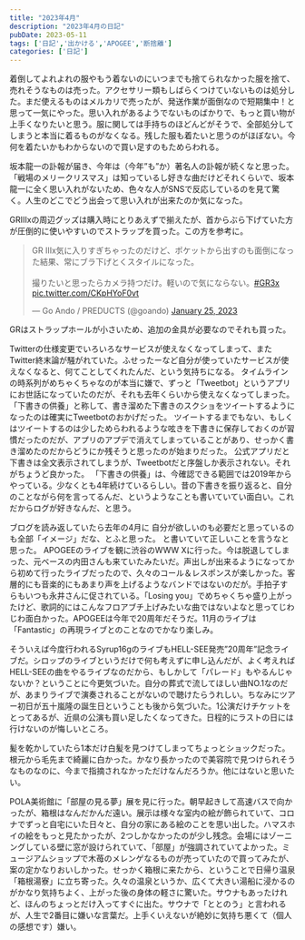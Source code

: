```yaml
---
title: "2023年4月"
description: "2023年4月の日記"
pubDate: 2023-05-11
tags: ['日記','出かける','APOGEE','断捨離']
categories: ['日記']
---
```


着倒してよれよれの服やもう着ないのにいつまでも捨てられなかった服を捨て、売れそうなものは売った。アクセサリー類もしばらくつけていないものは処分した。まだ使えるものはメルカリで売ったが、発送作業が面倒なので短期集中！と思って一気にやった。思い入れがあるようでないものばかりで、もっと買い物が上手くなりたいと思う。服に関しては手持ちのほどんどがそうで、全部処分してしまうと本当に着るものがなくなる。残した服も着たいと思うのがほぼない。今何を着たいかもわからないので買い足すのもためらわれる。

坂本龍一の訃報が届き、今年は（今年”も”か）著名人の訃報が続くなと思った。「戦場のメリークリスマス」は知っているし好きな曲だけどそれくらいで、坂本龍一に全く思い入れがないため、色々な人がSNSで反応しているのを見て驚く。人生のどこでどう出会って思い入れが出来たのか気になった。

GRⅢxの周辺グッズは購入時にとりあえずで揃えたが、首からぶら下げていた方が圧倒的に使いやすいのでストラップを買った。この方を参考に。

<blockquote class="twitter-tweet"><p lang="ja" dir="ltr">GR IIIx気に入りすぎちゃったのだけど、ポケットから出すのも面倒になった結果、常にブラ下げとくスタイルになった。<br><br>撮りたいと思ったらカメラ持つだけ。軽いので気にならない。<a href="https://twitter.com/hashtag/GR3x?src=hash&amp;ref_src=twsrc%5Etfw">#GR3x</a> <a href="https://t.co/CKpHYoF0vt">pic.twitter.com/CKpHYoF0vt</a></p>&mdash; Go Ando / PREDUCTS (@goando) <a href="https://twitter.com/goando/status/1618081376330481664?ref_src=twsrc%5Etfw">January 25, 2023</a></blockquote> <script async src="https://platform.twitter.com/widgets.js" charset="utf-8"></script>

GRはストラップホールが小さいため、追加の金具が必要なのでそれも買った。 

Twitterの仕様変更でいろいろなサービスが使えなくなってしまって、またTwitter終末論が騒がれていた。ふせったーなど自分が使っていたサービスが使えなくなると、何てことしてくれたんだ、という気持ちになる。 タイムラインの時系列がめちゃくちゃなのが本当に嫌で、ずっと「Tweetbot」というアプリにお世話になっていたのだが、それも去年くらいから使えなくなってしまった。「下書きの供養」と称して、書き溜めた下書きのスクショをツイートするようになったのは確実にTweetbotのおかげだった。 ツイートするまでもない、もしくはツイートするのは少しためらわれるような呟きを下書きに保存しておくのが習慣だったのだが、アプリのアプデで消えてしまっていることがあり、せっかく書き溜めたのだからどうにか残そうと思ったのが始まりだった。 公式アプリだと下書きは全文表示されてしまうが、Tweetbotだと序盤しか表示されない。それがちょうど良かった。
「下書きの供養」は、今確認できる範囲では2019年からやっている。少なくとも4年続けているらしい。昔の下書きを振り返ると、自分のことながら何を言ってるんだ、というようなことも書いていてい面白い。これだからログが好きなんだ、と思う。

ブログを読み返していたら去年の4月に 自分が欲しいのも必要だと思っているのも全部「イメージ」だな、とふと思った。 と書いていて正しいことを言うなと思った。  APOGEEのライブを観に渋谷のWWW Xに行った。今は脱退してしまった、元ベースの内田さんも来ていたみたいだ。声出しが出来るようになってから初めて行ったライブだったので、久々のコール＆レスポンスが楽しかった。客層的にも音楽的にもあまり声を上げるようなバンドではないのだが。手拍子すらもいつも永井さんに促されている。「Losing you」でめちゃくちゃ盛り上がったけど、歌詞的にはこんなフロアブチ上げみたいな曲ではないよなと思ってじわじわ面白かった。APOGEEは今年で20周年だそうだ。11月のライブは「Fantastic」の再現ライブとのことなのでかなり楽しみ。

そういえば今度行われるSyrup16gのライブもHELL-SEE発売”20周年”記念ライブだ。シロップのライブというだけで何も考えずに申し込んだが、よく考えればHELL-SEEの曲をやるライブなのだから、もしかして「パレード」もやるんじゃないか？ということに今更気づいた。自分の葬式で流してほしい曲NO.1なのだが、あまりライブで演奏されることがないので聴けたらうれしい。ちなみにツアー初日が五十嵐隆の誕生日ということも後から気づいた。1公演だけチケットをとってあるが、近県の公演も買い足したくなってきた。日程的にラストの日には行けないのが悔しいところ。

髪を乾かしていたら1本だけ白髪を見つけてしまってちょっとショックだった。根元から毛先まで綺麗に白かった。かなり長かったので美容院で見つけられそうなものなのに、今まで指摘されなかっただけなんだろうか。他にはないと思いたい。

POLA美術館に「部屋の見る夢」展を見に行った。朝早起きして高速バスで向かったが、箱根はなんだかんだ遠い。展示は様々な室内の絵が飾られていて、コロナでずっと自宅にいた日々と、自分の家にある絵のことを思い出した。ハマスホイの絵をもっと見たかったが、2つしかなかったのが少し残念。会場にはゾーニングしている壁に窓が設けられていて、「部屋」が強調されていてよかった。ミュージアムショップで木苺のメレンゲなるものが売っていたので買ってみたが、案の定かなりおいしかった。せっかく箱根に来たから、ということで日帰り温泉「箱根湯寮」に立ち寄った。久々の温泉というか、広くて大きい湯船に浸かるのがかなり気持ちよく、上がった後の身体の軽さに驚いた。サウナもあったけれど、ほんのちょっとだけ入ってすぐに出た。サウナで「ととのう」と言われるが、人生で2番目に嫌いな言葉だ。上手くいえないが絶妙に気持ち悪くて（個人の感想です）嫌い。
